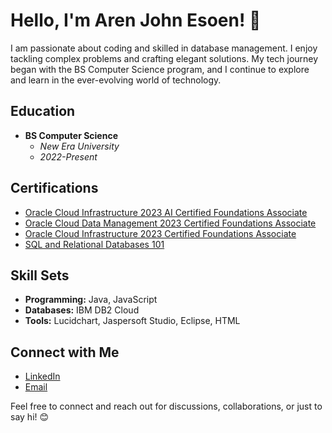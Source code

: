 # Hello, I'm Aren John Esoen! 👋

I am passionate about coding and skilled in database management. I enjoy tackling complex problems and crafting elegant solutions. My tech journey began with the BS Computer Science program, and I continue to explore and learn in the ever-evolving world of technology.

## Education
- **BS Computer Science**
  - *New Era University*
  - *2022-Present*

## Certifications
- [Oracle Cloud Infrastructure 2023 AI Certified Foundations Associate](https://catalog-education.oracle.com/pls/certview/sharebadge?id=13E3343F4D2EBE654DACED149E2AF26C280886F83D88D11018EF1957B2492E08)
- [Oracle Cloud Data Management 2023 Certified Foundations Associate](https://catalog-education.oracle.com/pls/certview/sharebadge?id=A147EA13AA5117FEDF6D82AE585399ABCA5B81196D6824D0DCA923A3161F13BB)
- [Oracle Cloud Infrastructure 2023 Certified Foundations Associate](https://catalog-education.oracle.com/pls/certview/sharebadge?id=B1E058DE5CF6154F72927FC688ACF75DBF0B2AA2BCB8766BEEF9B0E0E25F0E22)
- [SQL and Relational Databases 101](https://courses.cognitiveclass.ai/certificates/0d01e24a42b3433e870cf2ef61f6b4a3)

## Skill Sets
- **Programming:** Java, JavaScript
- **Databases:** IBM DB2 Cloud
- **Tools:** Lucidchart, Jaspersoft Studio, Eclipse, HTML

## Connect with Me
- [LinkedIn](https://www.linkedin.com/in/aren-john-esoen-7619a5254)
- [Email](mailto:esoen.arenjohn@gmail.com)

Feel free to connect and reach out for discussions, collaborations, or just to say hi! 😊
